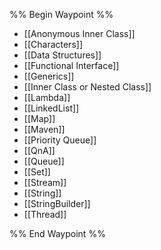 %% Begin Waypoint %%
- [[Anonymous Inner Class]]
- [[Characters]]
- [[Data Structures]]
- [[Functional Interface]]
- [[Generics]]
- [[Inner Class or Nested Class]]
- [[Lambda]]
- [[LinkedList]]
- [[Map]]
- [[Maven]]
- [[Priority Queue]]
- [[QnA]]
- [[Queue]]
- [[Set]]
- [[Stream]]
- [[String]]
- [[StringBuilder]]
- [[Thread]]

%% End Waypoint %%
